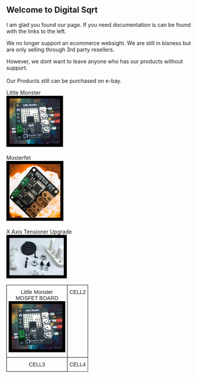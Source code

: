 ## Welcome to Digital Sqrt 
I am glad you found our page.   If you need documentation is can be found with the links to the left.

We no longer support an ecommerce websight. We are still in bisness but are only selling through 3rd party resellers.

However,  we dont want to leave anyone who has our products without support.<br>
<br>
Our Products still can be purchased on e-bay.<br>


Little Monster<br>
[<img src="/Images/ICONS/LittleMonster.png" alt="Little Monster MOSFET">](https://www.ebay.com/itm/253867492055)<br>
<br>
Mosterfet<br>
[<img src="/Images/ICONS/Mosterfet.png">](https://www.ebay.com/itm/254727143701)<br>
<br>
X Axis Tensioner Upgrade<br>
[<img src="/Images/ICONS/tension.jpg">](https://www.ebay.com/itm/254151055965)<br>



<style type="text/css">
.tg  {border-collapse:collapse;border-spacing:0;}
.tg td{border-color:black;border-style:solid;border-width:1px;font-family:Arial, sans-serif;font-size:14px;
  overflow:hidden;padding:10px 5px;word-break:normal;}
.tg th{border-color:black;border-style:solid;border-width:1px;font-family:Arial, sans-serif;font-size:14px;
  font-weight:normal;overflow:hidden;padding:10px 5px;word-break:normal;}
.tg .tg-kt89{font-family:"Comic Sans MS", cursive, sans-serif !important;;text-align:center;vertical-align:top}
.tg .tg-b8ue{border-color:#333333;font-family:"Comic Sans MS", cursive, sans-serif !important;;text-align:center;vertical-align:top}
</style>
<table class="tg">
<tbody>
  <tr>
    <td class="tg-kt89">Little Monster<br>MOSFET BOARD<br><a href="https://www.ebay.com/itm/253867492055"><img src="/Images/ICONS/LittleMonster.png" alt="Little Monster MOSFET"></a></td>
    <td class="tg-kt89">CELL2</td>
  </tr>
  <tr>
    <td class="tg-kt89">CELL3</td>
    <td class="tg-b8ue">CELL4</td>
  </tr>
</tbody>
</table>

